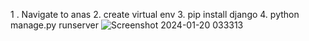 1 . Navigate to anas 
2. create virtual env
3. pip install django 
4. python manage.py runserver
![Screenshot 2024-01-20 033313](https://github.com/anas24eng/GateTask/assets/62037064/2c37c123-34da-4c7c-b230-d512bc9fd206)

